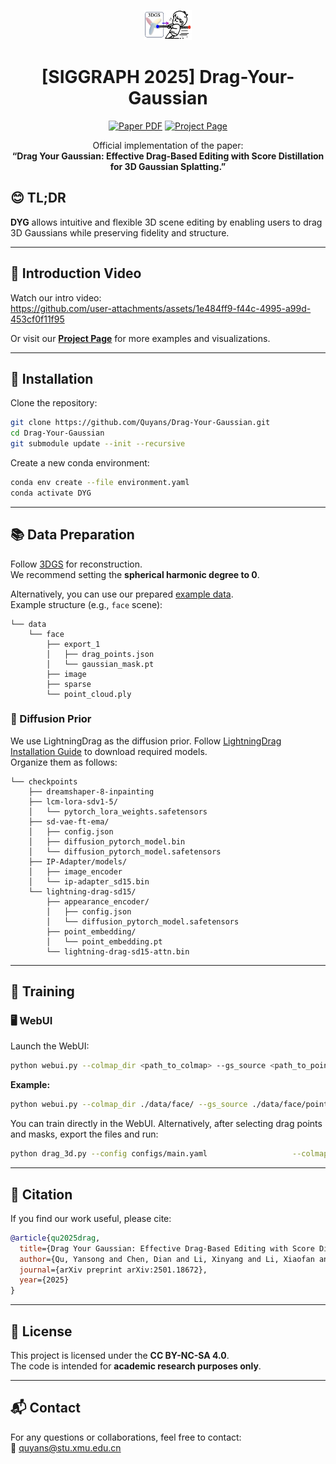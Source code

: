 
<p align="center">
  <img width="15%" src="assets/logo1.png"/>
</p>

<h1 align="center">[SIGGRAPH 2025] Drag-Your-Gaussian</h1>

<p align="center">
  <a href="https://arxiv.org/abs/2501.18672"><img src="https://img.shields.io/badge/arXiv-DYG-red?logo=arxiv" alt="Paper PDF"></a>
  <a href="https://quyans.github.io/Drag-Your-Gaussian/"><img src="https://img.shields.io/badge/Project_Page-DYG-green" alt="Project Page"></a>
</p>

<p align="center">
  Official implementation of the paper:<br>
  <strong>“Drag Your Gaussian: Effective Drag-Based Editing with Score Distillation for 3D Gaussian Splatting.”</strong>
</p>



## 😊 TL;DR

**DYG** allows intuitive and flexible 3D scene editing by enabling users to drag 3D Gaussians while preserving fidelity and structure.

---

## 🎥 Introduction Video

Watch our intro video:  
https://github.com/user-attachments/assets/1e484ff9-f44c-4995-a99d-453cf0f11f95

Or visit our [**Project Page**](https://quyans.github.io/Drag-Your-Gaussian/) for more examples and visualizations.

---

## 🔧 Installation

Clone the repository:

```bash
git clone https://github.com/Quyans/Drag-Your-Gaussian.git
cd Drag-Your-Gaussian
git submodule update --init --recursive 
```

Create a new conda environment:

```bash
conda env create --file environment.yaml
conda activate DYG
```

---

## 📚 Data Preparation

Follow [3DGS](https://github.com/graphdeco-inria/gaussian-splatting?tab=readme-ov-file#processing-your-own-scenes) for reconstruction.  
We recommend setting the **spherical harmonic degree to 0**.

Alternatively, you can use our prepared [example data](https://drive.google.com/drive/folders/19Jv3crbF7xMu1ouNoCH-mEH87ClykpuY?usp=sharing).  
Example structure (e.g., `face` scene):

```
└── data
    └── face
        ├── export_1
        │   ├── drag_points.json
        │   └── gaussian_mask.pt
        ├── image
        ├── sparse
        └── point_cloud.ply
```

### 🔄 Diffusion Prior

We use LightningDrag as the diffusion prior. Follow [LightningDrag Installation Guide](https://github.com/magic-research/LightningDrag/blob/main/INSTALLATION.md#2-download-pretrained-models) to download required models.  
Organize them as follows:

```
└── checkpoints
    ├── dreamshaper-8-inpainting
    ├── lcm-lora-sdv1-5/
    │   └── pytorch_lora_weights.safetensors
    ├── sd-vae-ft-ema/
    │   ├── config.json
    │   ├── diffusion_pytorch_model.bin
    │   └── diffusion_pytorch_model.safetensors
    ├── IP-Adapter/models/
    │   ├── image_encoder
    │   └── ip-adapter_sd15.bin
    └── lightning-drag-sd15/
        ├── appearance_encoder/
        │   ├── config.json
        │   └── diffusion_pytorch_model.safetensors
        ├── point_embedding/
        │   └── point_embedding.pt
        └── lightning-drag-sd15-attn.bin
```

---

## 🚋 Training

### 🖥️ WebUI

Launch the WebUI:

```bash
python webui.py --colmap_dir <path_to_colmap> --gs_source <path_to_pointcloud.ply> --output_dir <save_path>
```

**Example:**

```bash
python webui.py --colmap_dir ./data/face/ --gs_source ./data/face/point_cloud.ply --output_dir result
```

You can train directly in the WebUI. Alternatively, after selecting drag points and masks, export the files and run:

```bash
python drag_3d.py --config configs/main.yaml                   --colmap_dir ./data/face/                   --gs_source ./data/face/point_cloud.ply                   --point_dir ./data/face/export_1/drag_points.json                   --mask_dir ./data/face/export_1/gaussian_mask.pt                   --output_dir result
```

---

## 📖 Citation

If you find our work useful, please cite:

```bibtex
@article{qu2025drag,
  title={Drag Your Gaussian: Effective Drag-Based Editing with Score Distillation for 3D Gaussian Splatting},
  author={Qu, Yansong and Chen, Dian and Li, Xinyang and Li, Xiaofan and Zhang, Shengchuan and Cao, Liujuan and Ji, Rongrong},
  journal={arXiv preprint arXiv:2501.18672},
  year={2025}
}
```

---

## 📄 License

This project is licensed under the **CC BY-NC-SA 4.0**.  
The code is intended for **academic research purposes only**.

---

## 📬 Contact

For any questions or collaborations, feel free to contact:  
📧 [quyans@stu.xmu.edu.cn](mailto:quyans@stu.xmu.edu.cn)
